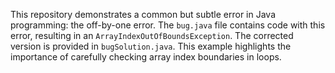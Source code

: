 This repository demonstrates a common but subtle error in Java programming: the off-by-one error.  The `bug.java` file contains code with this error, resulting in an `ArrayIndexOutOfBoundsException`. The corrected version is provided in `bugSolution.java`.  This example highlights the importance of carefully checking array index boundaries in loops.